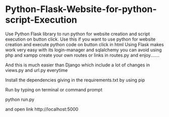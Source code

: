 # Python-Flask-Website-for-python-script-Execution
Use Python Flask library to run python for website creation and script execution on button click.
Use this if you want to use python for website creation and execute python code on button click in html
Using Flask makes work very easy with its login-manager and sqlalchemy you can avoid using php and xampp
create your own routes or links in routes.py and enjoy.......

And this is much easier than Django which include a lot of changes in views.py and url.py everytime

Install the dependencies giving in the requirements.txt by using pip

Run by typing on terminal or command prompt

python run.py

and open link http://localhost:5000

